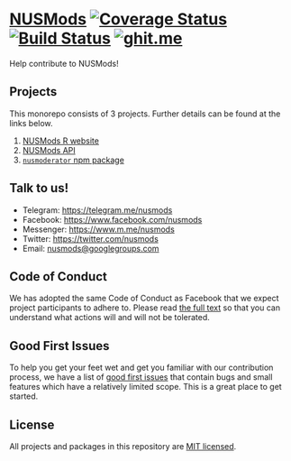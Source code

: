 # [NUSMods](http://nusmods.com) [![Coverage Status](https://coveralls.io/repos/github/nusmodifications/nusmods/badge.svg?branch=master)](https://coveralls.io/github/nusmodifications/nusmods?branch=master) [![Build Status](https://travis-ci.org/nusmodifications/nusmods.svg?branch=master)](https://travis-ci.org/nusmodifications/nusmods) [![ghit.me](https://ghit.me/badge.svg?repo=nusmodifications/nusmods)](https://ghit.me/repo/nusmodifications/nusmods)

Help contribute to NUSMods!

## Projects

This monorepo consists of 3 projects. Further details can be found at the links below.

1. [NUSMods R website](https://github.com/nusmodifications/nusmods/tree/master/www)
2. [NUSMods API](https://github.com/nusmodifications/nusmods/tree/master/api)
3. [`nusmoderator` npm package](https://github.com/nusmodifications/nusmods/tree/master/packages/nusmoderator)

## Talk to us!

* Telegram: https://telegram.me/nusmods
* Facebook: https://www.facebook.com/nusmods
* Messenger: https://www.m.me/nusmods
* Twitter: https://twitter.com/nusmods
* Email: nusmods@googlegroups.com

## Code of Conduct

We has adopted the same Code of Conduct as Facebook that we expect project participants to adhere to. Please read [the full text](https://code.facebook.com/codeofconduct) so that you can understand what actions will and will not be tolerated.

## Good First Issues

To help you get your feet wet and get you familiar with our contribution process, we have a list of [good first issues](https://github.com/nusmodifications/nusmods/labels/good%20first%20issue) that contain bugs and small features which have a relatively limited scope. This is a great place to get started.

## License

All projects and packages in this repository are [MIT licensed](https://github.com/nusmodifications/nusmods/blob/master/LICENSE).
